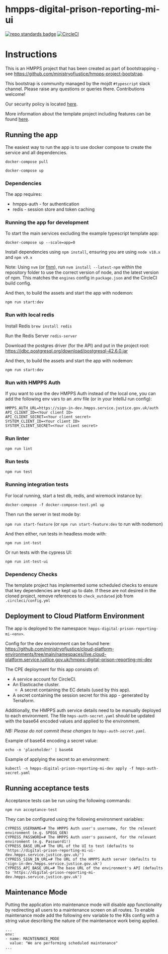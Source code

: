 # hmpps-digital-prison-reporting-mi-ui

[![repo standards badge](https://img.shields.io/badge/dynamic/json?color=blue&style=flat&logo=github&label=MoJ%20Compliant&query=%24.result&url=https%3A%2F%2Foperations-engineering-reports.cloud-platform.service.justice.gov.uk%2Fapi%2Fv1%2Fcompliant_public_repositories%2Fhmpps-digital-prison-reporting-mi-ui)](https://operations-engineering-reports.cloud-platform.service.justice.gov.uk/public-github-repositories.html#hmpps-digital-prison-reporting-mi-ui 'Link to report')
[![CircleCI](https://circleci.com/gh/ministryofjustice/hmpps-digital-prison-reporting-mi-ui/tree/main.svg?style=svg)](https://circleci.com/gh/ministryofjustice/hmpps-digital-prison-reporting-mi-ui)

# Instructions

This is an HMPPS project that has been created as part of bootstrapping -
see https://github.com/ministryofjustice/hmpps-project-bootstrap.

This bootstrap is community managed by the mojdt `#typescript` slack channel.
Please raise any questions or queries there. Contributions welcome!

Our security policy is located [here](https://github.com/ministryofjustice/hmpps-digital-prison-reporting-mi-ui/security/policy).

More information about the template project including features can be found [here](https://dsdmoj.atlassian.net/wiki/spaces/NDSS/pages/3488677932/Typescript+template+project).

## Running the app

The easiest way to run the app is to use docker compose to create the service and all dependencies.

`docker-compose pull`

`docker-compose up`

### Dependencies

The app requires:

- hmpps-auth - for authentication
- redis - session store and token caching

### Running the app for development

To start the main services excluding the example typescript template app:

`docker-compose up --scale=app=0`

Install dependencies using `npm install`, ensuring you are using `node v18.x` and `npm v9.x`

Note: Using `nvm` (or [fnm](https://github.com/Schniz/fnm)), run `nvm install --latest-npm` within the repository folder to use the correct version of node, and the latest version of npm. This matches the `engines` config in `package.json` and the CircleCI build config.

And then, to build the assets and start the app with nodemon:

`npm run start:dev`

### Run with local redis

Install Redis
`brew install redis`

Run the Redis Server
`redis-server`

Download the postgres driver (for the API) and put in the project root: https://jdbc.postgresql.org/download/postgresql-42.6.0.jar

And then, to build the assets and start the app with nodemon:

`npm run start:dev`

### Run with HMPPS Auth

If you want to use the dev HMPPS Auth instead of the local one, you can add the following env vars to an .env file (or in your IntelliJ run config):

```shell
HMPPS_AUTH_URL=https://sign-in-dev.hmpps.service.justice.gov.uk/auth
API_CLIENT_ID=<Your client ID>
API_CLIENT_SECRET=<Your client secret>
SYSTEM_CLIENT_ID=<Your client ID>
SYSTEM_CLIENT_SECRET=<Your client secret>
```

### Run linter

`npm run lint`

### Run tests

`npm run test`

### Running integration tests

For local running, start a test db, redis, and wiremock instance by:

`docker-compose -f docker-compose-test.yml up`

Then run the server in test mode by:

`npm run start-feature` (or `npm run start-feature:dev` to run with nodemon)

And then either, run tests in headless mode with:

`npm run int-test`

Or run tests with the cypress UI:

`npm run int-test-ui`

### Dependency Checks

The template project has implemented some scheduled checks to ensure that key dependencies are kept up to date.
If these are not desired in the cloned project, remove references to `check_outdated` job from `.circleci/config.yml`

## Deployment to Cloud Platform Environment

The app is deployed to the namespace: `hmpps-digital-prison-reporting-mi-<env>`.

Config for the dev environment can be found here: https://github.com/ministryofjustice/cloud-platform-environments/tree/main/namespaces/live.cloud-platform.service.justice.gov.uk/hmpps-digital-prison-reporting-mi-dev

The CPE deployment for this app consists of:

- A service account for CircleCI.
- An Elasticache cluster.
  - A secret containing the EC details (used by this app).
- A secret containing the session secret for this app - generated by Terraform.

Additionally, the HMPPS auth service details need to be manually deployed to each environment. The file `hmps-auth-secret.yaml` should be updated with the base64 encoded values and applied to the environment.

_NB: Please do not commit these changes to `hmps-auth-secret.yaml`._

Example of base64 encoding a secret value:

```
echo -n 'placeholder' | base64
```

Example of applying the secret to an environment:

```
kubectl -n hmpps-digital-prison-reporting-mi-dev apply -f hmps-auth-secret.yaml
```

## Running acceptance tests

Acceptance tests can be run using the following commands:

```shell
npm run acceptance-test
```

They can be configured using the following environment variables:

```shell
CYPRESS_USERNAME=# The HMPPS Auth user's username, for the relevant environment (e.g. SPEGG_GEN)
CYPRESS_PASSWORD=# The HMPPS Auth user's password, for the relevant environment (e.g. Password1!)
CYPRESS_BASE_URL=# The URL of the UI to test (defaults to 'https://digital-prison-reporting-mi-ui-dev.hmpps.service.justice.gov.uk/')
CYPRESS_SIGN_IN_URL=# The URL of the HMPPS Auth server (defaults to 'sign-in-dev.hmpps.service.justice.gov.uk')
CYPRESS_API_BASE_URL=# The base URL of the environment's API (defaults to 'https://digital-prison-reporting-mi-dev.hmpps.service.justice.gov.uk')
```

## Maintenance Mode

Putting the application into maintenance mode will disable app functionality by redirecting all users to a maintenance screen on all routes. To enable maintenance mode add the following env variable to the K8s config with a string value describing the nature of the maintenance work being applied.

```
...
env:
- name: MAINTENANCE_MODE
  value: "We are performing scheduled maintenance"
...
```
